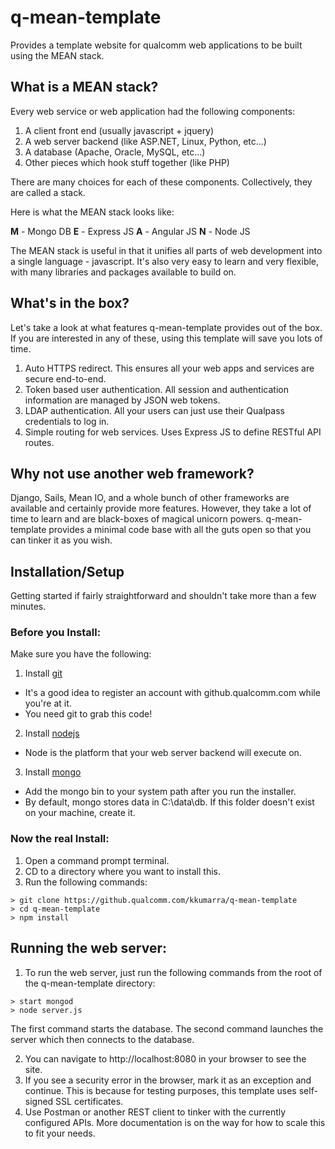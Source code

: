 # q-mean-template
Provides a template website for qualcomm web applications to be built using the MEAN stack.

## What is a MEAN stack?

Every web service or web application had the following components:
1. A client front end (usually javascript + jquery)
2. A web server backend (like ASP.NET, Linux, Python, etc...)
3. A database (Apache, Oracle, MySQL, etc...)
4. Other pieces which hook stuff together (like PHP)

There are many choices for each of these components. Collectively, they are called a stack.

Here is what the MEAN stack looks like:

**M** - Mongo DB
**E** - Express JS
**A** - Angular JS
**N** - Node JS

The MEAN stack is useful in that it unifies all parts of web development into a single language - javascript.
It's also very easy to learn and very flexible, with many libraries and packages available to build on.

## What's in the box?

Let's take a look at what features q-mean-template provides out of the box. 
If you are interested in any of these, using this template will save you lots of time.

1. Auto HTTPS redirect. This ensures all your web apps and services are secure end-to-end.
2. Token based user authentication. All session and authentication information are managed by JSON web tokens.
3. LDAP authentication. All your users can just use their Qualpass credentials to log in.
4. Simple routing for web services. Uses Express JS to define RESTful API routes.

## Why not use another web framework?

Django, Sails, Mean IO, and a whole bunch of other frameworks are available and certainly provide more features.
However, they take a lot of time to learn and are black-boxes of magical unicorn powers. q-mean-template provides
a minimal code base with all the guts open so that you can tinker it as you wish.

## Installation/Setup

Getting started if fairly straightforward and shouldn't take more than a few minutes.

### Before you Install:
Make sure you have the following:

1. Install [git](https://git-scm.com/)
  * It's a good idea to register an account with github.qualcomm.com while you're at it.
  * You need git to grab this code!
2. Install [nodejs](https://nodejs.org)
  * Node is the platform that your web server backend will execute on.
3. Install [mongo](https://www.mongodb.com/)
  * Add the mongo bin to your system path after you run the installer.
  * By default, mongo stores data in C:\data\db. If this folder doesn't exist on your machine, create it.
  
### Now the real Install:

1. Open a command prompt terminal.
2. CD to a directory where you want to install this.
3. Run the following commands:

```
> git clone https://github.qualcomm.com/kkumarra/q-mean-template
> cd q-mean-template
> npm install
```

## Running the web server:

1. To run the web server, just run the following commands from the root of the q-mean-template directory:

```
> start mongod
> node server.js
```

The first command starts the database.
The second command launches the server which then connects to the database.

2. You can navigate to http://localhost:8080 in your browser to see the site.
3. If you see a security error in the browser, mark it as an exception and continue. This is because for testing purposes, this template uses self-signed SSL certificates.
4. Use Postman or another REST client to tinker with the currently configured APIs. More documentation is on the way for how to scale this to fit your needs.
